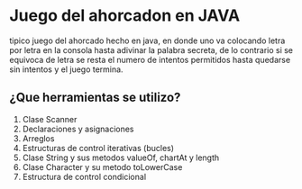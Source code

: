 # Juego del ahorcadon en JAVA 
tipico juego del ahorcado hecho en java, en donde uno va colocando letra por letra en la consola hasta adivinar la palabra secreta, de lo contrario si se equivoca de letra se resta el numero de intentos permitidos hasta quedarse sin intentos y el juego termina.

## ¿Que herramientas se utilizo?
1. Clase Scanner
2. Declaraciones y asignaciones 
3. Arreglos
4. Estructuras de control iterativas (bucles)
5. Clase String y sus metodos valueOf, chartAt y length
6. Clase Character y su metodo toLowerCase
7. Estructura de control condicional